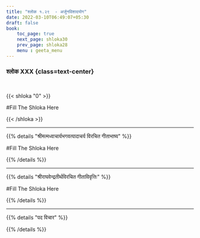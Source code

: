 ```yaml
---
title: "श्लोक १.२९  - अर्जुनविशादयोग"
date: 2022-03-10T06:49:07+05:30
draft: false
book:
    toc_page: true
    next_page: shloka30
    prev_page: shloka28
    menu : geeta_menu
---
```




### श्लोक XXX {class=text-center}

<br/>

{{< shloka  "0"  >}}

#Fill  The Shloka Here

{{< /shloka >}}

---


{{% details "श्रीमत्मध्वाचार्यभगवत्पादाचर्य विरचित  गीताभाष्य" %}}

#Fill  The Shloka Here

{{% /details %}}

---

{{% details "श्रीराघवेन्द्रतीर्थविरचित गीताविवृत्तिः" %}}

#Fill  The Shloka Here

{{% /details %}}


---

{{% details "पद विचार" %}}


{{% /details %}}
